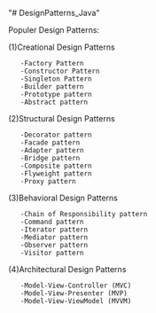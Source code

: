 "# DesignPatterns_Java" 

Populer Design Patterns:

  (1)Creational Design Patterns
  
       -Factory Pattern
       -Constructor Pattern
       -Singleton Pattern
       -Builder pattern
       -Prototype pattern
       -Abstract pattern
       
  (2)Structural Design Patterns
  
       -Decorator pattern
       -Facade pattern
       -Adapter pattern
       -Bridge pattern
       -Composite pattern
       -Flyweight pattern
       -Proxy pattern
   
  (3)Behavioral Design Patterns
  
       -Chain of Responsibility pattern
       -Command pattern
       -Iterator pattern
       -Mediator pattern
       -Observer pattern
       -Visitor pattern
   
  (4)Architectural Design Patterns
  
       -Model-View-Controller (MVC)
       -Model-View-Presenter (MVP)
       -Model-View-ViewModel (MVVM)
  
      
    
       
